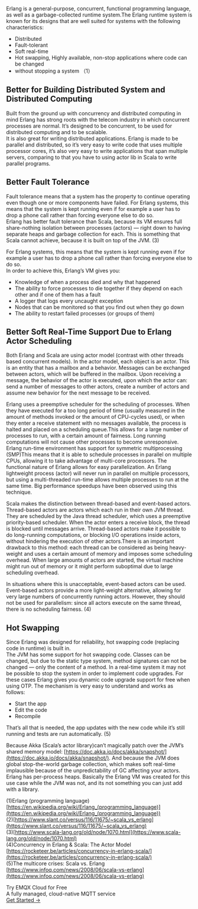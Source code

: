 Erlang is a general-purpose, concurrent, functional programming language, as
well as a garbage-collected runtime system.The Erlang runtime system is known
for its designs that are well suited for systems with the following
characteristics:

- Distributed
- Fault-tolerant
- Soft real-time
- Hot swapping, Highly available, non-stop applications where code can be changed
- without stopping a system （1）

## Better for Building Distributed System and Distributed Computing

Built from the ground up with concurrency and distributed computing in mind
Erlang has strong roots with the telecom industry in which concurrent processes
are normal. It’s designed to be concurrent, to be used for distributed computing
and to be scalable.<br> It is also great for writing distributed applications.
Erlang is made to be parallel and distributed, so it’s very easy to write code
that uses multiple processor cores, it’s also very easy to write applications
that span multiple servers, comparing to that you have to using actor lib in
Scala to write parallel programs.

## Better Fault Tolerance

Fault tolerance means that a system has the property to continue operating even
though one or more components have failed. For Erlang systems, this means that
the system is kept running even if for example a user has to drop a phone call
rather than forcing everyone else to do so.<br> Erlang has better fault
tolerance than Scala, because its VM ensures full share-nothing isolation
between processes (actors) — right down to having separate heaps and garbage
collection for each. This is something that Scala cannot achieve, because it is
built on top of the JVM. (3)

For Erlang systems, this means that the system is kept running even if for
example a user has to drop a phone call rather than forcing everyone else to do
so.<br> In order to achieve this, Erlang’s VM gives you:

* Knowledge of when a process died and why that happened
* The ability to force processes to die together if they depend on each other and
if one of them has a fault
* A logger that logs every uncaught exception
* Nodes that can be monitored so that you find out when they go down
* The ability to restart failed processes (or groups of them)

## Better Soft Real-Time Support Due to Erlang Actor Scheduling

Both Erlang and Scala are using actor model (contrast with other threads based
concurrent models). In the actor model, each object is an actor. This is an
entity that has a mailbox and a behavior. Messages can be exchanged between
actors, which will be buffered in the mailbox. Upon receiving a message, the
behavior of the actor is executed, upon which the actor can: send a number of
messages to other actors, create a number of actors and assume new behavior for
the next message to be received.

Erlang uses a preemptive scheduler for the scheduling of processes. When they
have executed for a too long period of time (usually measured in the amount of
methods invoked or the amount of CPU-cycles used), or when they enter a receive
statement with no messages available, the process is halted and placed on a
scheduling queue.This allows for a large number of processes to run, with a
certain amount of fairness. Long running computations will not cause other
processes to become unresponsive. Erlang run-time environment has support for
symmetric multiprocessing (SMP)This means that it is able to schedule processes
in parallel on multiple CPUs, allowing it to take advantage of multi-core
processors. The functional nature of Erlang allows for easy parallelization. An
Erlang lightweight process (actor) will never run in parallel on multiple
processors, but using a multi-threaded run-time allows multiple processes to run
at the same time. Big performance speedups have been observed using this
technique.

Scala makes the distinction between thread-based and event-based actors.<br>
Thread-based actors are actors which each run in their own JVM thread. They are
scheduled by the Java thread scheduler, which uses a preemptive priority-based
scheduler. When the actor enters a receive block, the thread is blocked until
messages arrive. Thread-based actors make it possible to do long-running
computations, or blocking I/O operations inside actors, without hindering the
execution of other actors.There is an important drawback to this method: each
thread can be considered as being heavy-weight and uses a certain amount of
memory and imposes some scheduling overhead. When large amounts of actors are
started, the virtual machine might run out of memory or it might perform
suboptimal due to large scheduling overhead.

In situations where this is unacceptable, event-based actors can be used.
Event-based actors provide a more light-weight alternative, allowing for very
large numbers of concurrently running actors. However, they should not be used
for parallelism: since all actors execute on the same thread, there is no
scheduling fairness. (4)

## Hot Swapping

Since Erlang was designed for reliability, hot swapping code (replacing code in
runtime) is built in.<br> The JVM has some support for hot swapping code.
Classes can be changed, but due to the static type system, method signatures can
not be changed — only the content of a method. In a real-time system it may not
be possible to stop the system in order to implement code upgrades. For these
cases Erlang gives you dynamic code upgrade support for free when using OTP. The
mechanism is very easy to understand and works as follows:

* Start the app
* Edit the code
* Recompile

That’s all that is needed, the app updates with the new code while it’s still
running and tests are run automatically. (5)

Because Akka (Scala’s actor library)can’t magically patch over the JVM’s shared
memory model:
[https://doc.akka.io/docs/akka/snapshot/](https://doc.akka.io/docs/akka/snapshot/).
And because the JVM does global stop-the-world garbage collection, which makes
soft real-time implausible because of the unpredictability of GC affecting your
actors. Erlang has per-process heaps. Basically the Erlang VM was created for
this use case while the JVM was not, and its not something you can just add with
a library.

(1)Erlang (programming language)
[https://en.wikipedia.org/wiki/Erlang_(programming_language)](https://en.wikipedia.org/wiki/Erlang_(programming_language))<br>
(2)[https://www.slant.co/versus/116/11675/~scala_vs_erlang](https://www.slant.co/versus/116/11675/~scala_vs_erlang)<br>
(3)[https://www.scala-lang.org/old/node/1070.html](https://www.scala-lang.org/old/node/1070.html)<br>
(4)Concurrency in Erlang & Scala: The Actor Model
[https://rocketeer.be/articles/concurrency-in-erlang-scala/](https://rocketeer.be/articles/concurrency-in-erlang-scala/)<br>
(5)The multicore crises: Scala vs. Erlang
[https://www.infoq.com/news/2008/06/scala-vs-erlang](https://www.infoq.com/news/2008/06/scala-vs-erlang)

<section class="promotion">
    <div>
        Try EMQX Cloud for Free
        <div class="is-size-14 is-text-normal has-text-weight-normal">A fully managed, cloud-native MQTT service</div>
    </div>
    <a href="https://accounts.emqx.com/signup?continue=https://cloud-intl.emqx.com/console/deployments/0?oper=new" class="button is-gradient px-5">Get Started →</a>
</section>
